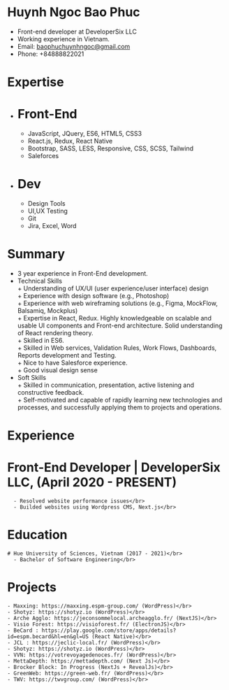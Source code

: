 # Huynh Ngoc Bao Phuc
  - Front-end developer at DeveloperSix LLC </br>
  - Working experience in Vietnam.</br>
  - Email: baophuchuynhngoc@gmail.com</br>
  - Phone: +84888822021</br>
  
# Expertise</br>

  - # Front-End</br>
    + JavaScript, JQuery, ES6, HTML5, CSS3</br>
    + React.js, Redux, React Native</br>
    + Bootstrap, SASS, LESS, Responsive, CSS, SCSS, Tailwind</br>
    + Saleforces</br>
    
  - # Dev</br>
    + Design Tools</br>
    + UI,UX Testing</br>
    + Git</br>
    + Jira, Excel, Word</br>
# Summary</br>
   - 3 year experience in Front-End development.</br>
   - Technical Skills</br>
    + Understanding of UX/UI (user experience/user interface) design</br>
    + Experience with design software (e.g., Photoshop)</br>
    + Experience with web wireframing solutions (e.g., Figma, MockFlow, Balsamiq, Mockplus)</br>
    + Expertise in React, Redux. Highly knowledgeable on scalable and usable UI components and Front-end architecture. Solid understanding of React rendering theory.</br>
    + Skilled in ES6.</br>
    + Skilled in  Web services, Validation Rules, Work Flows, Dashboards, Reports development and Testing.</br>
    + Nice to have Salesforce experience.</br>
    + Good visual design sense
   - Soft Skills</br>
    + Skilled in communication, presentation, active listening and constructive feedback.</br>
    + Self-motivated and capable of rapidly learning new technologies and processes, and successfully applying them to projects and operations.</br>
 # Experience
 
   # Front-End Developer | DeveloperSix LLC, (April 2020 - PRESENT)</br>
      - Resolved website performance issues</br>
      - Builded websites using Wordpress CMS, Next.js</br>
      
 # Education</br>
    # Hue University of Sciences, Vietnam (2017 - 2021)</br>
      - Bachelor of Software Engineering</br>
      
 # Projects</br>
    - Maxxing: https://maxxing.espm-group.com/ (WordPress)</br>
    - Shotyz: https://shotyz.io (WordPress)</br>
    - Arche Agglo: https://jeconsommelocal.archeagglo.fr/ (NextJS)</br>
    - Visio Forest: https://visioforest.fr/ (ElectronJS)</br>
    - BeCard : https://play.google.com/store/apps/details?id=espm.becard&hl=en&gl=US (React Native)</br>
    - JCL : https://jeclic-local.fr/ (WordPress)</br>
    - Shotyz: https://shotyz.io (WordPress)</br>
    - VVN: https://votrevoyagedenoces.fr/ (WordPress)</br>
    - MettaDepth: https://mettadepth.com/ (Next Js)</br>
    - Brocker Block: In Progress (NextJs + RevealJs)</br>
    - GreenWeb: https://green-web.fr/ (WordPress)</br>
    - TWV: https://twvgroup.com/ (WordPress)</br>
    
